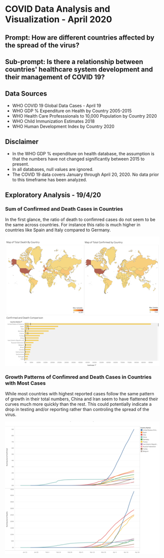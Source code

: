 # COVID Data Analysis and Visualization - April 2020

## Prompt: How are different countries affected by the spread of the virus?

## Sub-prompt: Is there a relationship between countries' healthcare system development and their management of COVID 19?

## Data Sources

 - WHO COVID 19 Global Data Cases - April 19
 - WHO GDP % Expenditure on Health by Country 2005-2015
 - WHO Health Care Professsionals to 10,000 Population by Country 2020
 - WHO Child Immunization Estimates 2018
 - WHO Human Development Index by Country 2020

## Disclaimer

- In the WHO GDP % expenditure on health database, the assumption is that the numbers have not changed significantly between 2015 to present.
- In all databases, null values are ignored.
- The COVID 19 data covers January through April 20, 2020. No data prior to this timeframe has been analyzed. 

## Exploratory Analysis - 19/4/20

### Sum of Confirmed and Death Cases in Countries 

In the first glance, the ratio of death to confimred cases do not seem to be the same across countries. For instance this ratio is much higher in countries like Spain and Italy compared to Germany.

![Maps.png](https://github.com/spogoff/COVID_data_analysis_Apr20/blob/master/Assets/Maps.png?raw=true)

### Growth Patterns of Confimred and Death Cases in Countries with Most Cases

While most countries with highest reported cases follow the same pattern of growth in their total numbers, China and Iran seem to have flattened their curves much more quickly than the rest. This could potentially indicate a drop in testing and/or reporting rather than controling the spread of the virus.

![Running_sum_death_confirmed.png](https://github.com/spogoff/COVID_data_analysis_Apr20/blob/master/Assets/Running_sum_death_confirmed.png?raw=true)

 
